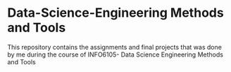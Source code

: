 # Data-Science-Engineering Methods and Tools

This repository contains the assignments and final projects that was done by me during the course of INFO6105- Data Science Engineering Methods and Tools
